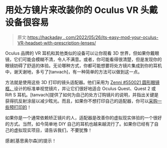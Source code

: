 # 用处方镜片来改装你的 Oculus VR 头戴设备很容易

> 原文:[https://hackaday . com/2022/05/26/its-easy-mod-your-oculus-VR-headset-with-prescription-lenses/](https://hackaday.com/2022/05/26/its-easy-to-mod-your-oculus-vr-headset-with-prescription-lenses/)

Oculus 品牌的 VR 耳机和其他类似的设备可以让你观看 3D 世界，但如果你戴眼镜，它们可能会模糊不清，令人不满意。或者，你可能看得很清楚，但是发现你的眼镜妨碍了舒适的体验。无论哪种方式，你都可能想要将处方镜片集成到你的耳机中，谢天谢地，多亏了[tanvach]，有一种简单的方法可以做到这一点。

方法就是使用这些 3D 打印的镜头适配器。他们采用为 [Zenni #550021 圆形眼镜框、](https://www.zennioptical.com/p/metal-alloy-full-rim-frame-with-spring-hinges/5500?skuId=550021)设计的标准单视觉镜片，并让它们很好地适合 Oculus Quest、Quest 2 或 Rift S 耳机。[tanvach]提供了如何为自己的处方订购镜片的说明，并指出关键是获得抗反射涂层以减少眩光。而且，如果你不想打印自己的适配器，你可以[采购一些预打印的](https://prettygood3d.com/listing/723470150/oculus-prescription-lens-adapter-quest-2)！

如果你是一个通常依赖矫正镜片的人，适配器是改善你的虚拟现实体验的一个很好的方式。当然，如今简单地 DIY 自己的耳机也越来越流行了。如果你已经有了自己的虚拟现实项目，请告诉我们，不要犹豫！

感谢[基思奥尔森]的提示！